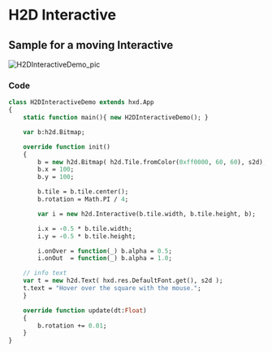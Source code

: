 # H2D Interactive

## Sample for a moving Interactive

![H2DInteractiveDemo_pic](https://user-images.githubusercontent.com/88530062/175328296-4bed6af7-7fb7-4353-9bd0-c8702e11f2b2.png)

### Code

```haxe
class H2DInteractiveDemo extends hxd.App
{
    static function main(){ new H2DInteractiveDemo(); }

    var b:h2d.Bitmap;

    override function init()
    {
        b = new h2d.Bitmap( h2d.Tile.fromColor(0xff0000, 60, 60), s2d);
        b.x = 100;
        b.y = 100;

        b.tile = b.tile.center();
        b.rotation = Math.PI / 4;

        var i = new h2d.Interactive(b.tile.width, b.tile.height, b);

        i.x = -0.5 * b.tile.width;
        i.y = -0.5 * b.tile.height;

        i.onOver = function(_) b.alpha = 0.5;
        i.onOut  = function(_) b.alpha = 1.0;

	// info text
	var t = new h2d.Text( hxd.res.DefaultFont.get(), s2d );
	t.text = "Hover over the square with the mouse.";
    }

    override function update(dt:Float)
    {
        b.rotation += 0.01;
    }
}

```
